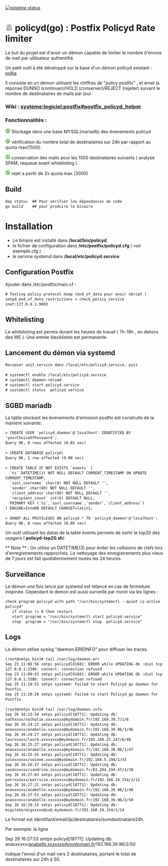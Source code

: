 [![pipeline status](https://git.dsi.uvsq.fr/thiecail/policyd/badges/deployed/pipeline.svg)](https://git.dsi.uvsq.fr/thiecail/policyd/commits/deployed)

# ![lock](contrib/24-security-lock.png) policyd(go) : Postfix Policyd Rate limiter  

Le but du projet est d'avoir un démon capable de limiter le nombre d'envois de mail par utilisateur authentifié.

Un petit outil à été développé sur la base d'un démon policyd existant : [polka](https://github.com/SimoneLazzaris/polka)

Il consiste en un démon utilisant les chiffres de  "policy postfix" , et émet la réponse DUNNO (continuer)/HOLD (conserver)/REJECT (rejeter) suivant le nombre de destinataires de mails par jour.

### Wiki :    [systeme:logiciel:postfix#postfix_policyd_helper](http://wiki.dsi.uvsq.fr/systeme:logiciel:postfix#postfix_policyd_helper) 

### Fonctionnalités : 
  ![](contrib/accept.png) Stockage dans une base MYSQL(mariadb) des évenements policyd

  ![](contrib/accept.png) vérification du nombre total de destinataires sur 24h par rapport au quota max(1500).

  ![](contrib/accept.png) conservation des mails pour les 1500 destinataires suivants ( analyse SPAM, requeue avant whitelisting ).

  ![](contrib/accept.png) rejet a partir de 2x quota max (3000)

## Build
```
dep status  ## Pour vérifier les dépendances de code
go build    ## pour produire le binaire
```

# Installation 

 - Le binaire est installé dans __/local/bin/policyd__, 
 - le fichier de configuration dans __/etc/postfix/policyd.cfg__ ( voir exemple.cfg )
 - le service systemd dans __/local/etc/policyd.service__

## Configuration Postfix

Ajouter dans /etc/postfix/main.cf :
```
# Testing policy protocol dump (end_of_data pour avoir nbrcpt )
smtpd_end_of_data_restrictions = check_policy_service inet:127.0.0.1:9093
```

## Whitelisting

Le whitelisting est permis durant les heures de travail ( 7h-19h , en dehors des WE ).
Une entrée blacklistée est permanente.

## Lancement du démon via systemd
```
Recopier unit.service dans /local/etc/policyd.service, puis

# systemctl enable /local/etc/policyd.service
# systemctl daemon-reload
# systemctl start policyd.service
# systemctl status  policyd.service

```

## SGBD mariadb 

La table stockant les évenements d'emission postfix est construite de la maniere suivante: 

```
> CREATE USER 'policyd_daemon'@'localhost' IDENTIFIED BY 'yourChoiceOfPassword';
Query OK, 0 rows affected (0.01 sec)

> CREATE DATABASE policyd;
Query OK, 1 row affected (0.00 sec)

> CREATE TABLE IF NOT EXISTS `events` (
  `ts` DATETIME(3) NOT NULL DEFAULT CURRENT_TIMESTAMP ON UPDATE CURRENT_TIMESTAMP,
  `sasl_username` char(8) NOT NULL DEFAULT '',
  `sender` char(80) NOT NULL DEFAULT '',
  `client_address`char(80) NOT NULL DEFAULT '',
  `recipient_count` int(6) DEFAULT NULL,
  PRIMARY KEY (`ts`,`sasl_username`,`sender`,`client_address`)
) ENGINE=InnoDB DEFAULT CHARSET=latin1;

> GRANT ALL PRIVILEGES ON policyd.* TO 'policyd_daemon'@'localhost';
Query OK, 0 rows affected (0.00 sec)

```

Un outil utilisant les datas de la table events permets de sortir le top20 des usagers ( **policyd-top20.sh**)

** Note ** : 
On utilise un DATETIME(3) pour éviter les collisions de clefs lors d'enregistrements rapprochés.
Le nettoyage des enregistrements plus vieux de 7 jours est fait quotidiennement toutes les 24 heures.

## Surveillance

Le démon une fois lancé par systemd est relancé en cas de fermeture inopinée.
Cependant le demon est aussi surveillé par monit via les lignes : 
```
check program policyd with path "/usr/bin/systemctl --quiet is-active policyd"
   if status != 0 then restart
   start program = "/usr/bin/systemctl start policyd.service"
   stop  program = "/usr/bin/systemctl stop  policyd.service"
```

## Logs

Le démon utilise syslog "daemon.ERR|INFO" pour diffuser les traces.
```
[root@smtps bin]# tail /var/log/daemon.err
Sep 23 11:08:56 smtps policyd[8168]: ERROR while UPDATING db :dial tcp 127.0.0.1:3306: connect: connection refused
Sep 23 11:09:03 smtps policyd[8168]: ERROR while UPDATING db :dial tcp 127.0.0.1:3306: connect: connection refused
Sep 25 11:19:55 smtps systemd: Failed to start Policyd go daemon for Postfix.
Sep 25 11:20:20 smtps systemd: Failed to start Policyd go daemon for Postfix.

[root@smtps bin]# tail /var/log/daemon.info
Sep 26 16:23:34 smtps policyd[18771]: Updating db: nathxxxx/nathalie.xxxxxxxx@mydomain.fr/192.168.39.7/1/6
Sep 26 16:24:22 smtps policyd[18771]: Updating db: anaxxxxxx/anabelle.xxxxxxx@mydomain.fr/192.168.39.96/1/46
Sep 26 16:24:27 smtps policyd[18771]: Updating db: laurxxxxx/laure.xxxxxxxx@mydomain.fr/192.168.27.247/6/48
Sep 26 16:25:27 smtps policyd[18771]: Updating db: anaxxxxxx/anabelle.xxxxxxx@mydomain.fr/192.168.39.96/1/47
Sep 26 16:25:55 smtps policyd[18771]: Updating db: solexxxxxx/solene.xxxxx@mydomain.fr/192.168.5.194/1/43
Sep 26 16:26:37 smtps policyd[18771]: Updating db: sandxxxxxx/sandrine.xxxxxx@mydomain.fr/83.204.194.47/1/38
Sep 26 16:27:03 smtps policyd[18771]: Updating db: patrxxxxxx/patricia.xxxxxxxx@mydomain.fr/192.168.24.154/3/12
Sep 26 16:27:21 smtps policyd[18771]: Updating db: anaxxxxxx/anabelle.xxxxxxx@mydomain.fr/192.168.39.96/1/48
Sep 26 16:27:53 smtps policyd[18771]: Updating db: anaxxxxxx/anabelle.xxxxxxx@mydomain.fr/192.168.39.96/2/50
Sep 26 16:28:15 smtps policyd[18771]: Updating db: migulebe/migxxxxx@sub.mydomain.fr/192.168.24.154/1/14

```

Le format est identifiant/email/ip/destinataires/sumdestinataire24h.

Par exemple: la ligne 

Sep 26 16:27:53 smtps policyd[18771]: Updating db: anaxxxxxx/anabelle.xxxxxxx@mydomain.fr/192.168.39.96/2/50

indique l'envoi d'un mail vers 2 destinataires, portant le total de destinataires sur 24h à 50.